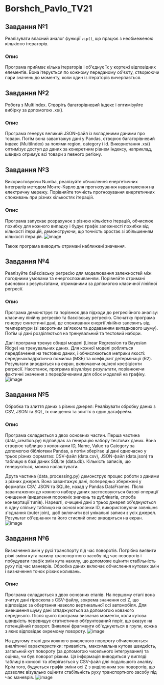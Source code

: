 # Borshch_Pavlo_TV21

## Завдання №1  
Реалізувати власний аналог функції `zip()`, що працює з необмеженою кількістю ітераторів.

### Опис  
Програма приймає кілька ітераторів і об'єднує їх у кортежі відповідних елементів. Вона ітерується по кожному переданому об'єкту, створюючи пари значень до моменту, коли один із ітераторів вичерпається.


## Завдання №2
Робота з MultiIndex. Створіть багаторівневий індекс і оптимізуйте вибірку за допомогою .xs().

### Опис  
Програма генерує великий JSON-файл із вкладеними даними про товари. Потім вона завантажує дані у Pandas, створює багаторівневий індекс (MultiIndex) за полями region, category і id. Використання .xs() оптимізує доступ до даних за конкретним рівнем індексу, наприклад, швидко отримує всі товари з певного регіону.


## Завдання №3
Використовуючи Numba, реалізуйте обчислення енергетичних інтегралів методом Монте-Карло для прогнозування навантаження на електричну мережу.
Порівняйте точність прогнозування енергетичних споживань при різних кількостях ітерацій.

### Опис  
Програма запускає розрахунок з різною кількістю ітерацій, обчислює похибку для кожного випадку і будує графік залежності похибки від кількості ітерацій, демонструючи, що точність зростає зі збільшенням кількості ітерацій. 
![image](https://github.com/user-attachments/assets/cecf2c74-f938-4374-b0c0-48f3e18d12f7)

Також програма виводить отримані наближені значення.


## Завдання №4
Реалізуйте байєсівську регресію для моделювання залежностей між погодними умовами та енергоспоживанням. Порівняйте отримані висновки з результатами, отриманими за допомогою класичної лінійної регресії.

### Опис  
Програма демонструє та порівнює два підходи до регресійного аналізу: класичну лінійну регресію та баєсівську регресію. Спочатку програма генерує синтетичні дані, де споживання енергії лінійно залежить від температури (зі зворотним зв'язком та додаванням випадкового шуму). Потім ці дані розділяються на тренувальний та тестовий набори.

Далі програма тренує обидві моделі (Linear Regression та Bayesian Ridge) на тренувальних даних. Для кожної моделі робляться передбачення на тестових даних, і обчислюються метрики якості: середньоквадратична помилка (MSE) та коефіцієнт детермінації (R2). Результати виводяться на екран, включаючи оцінені коефіцієнти регресії. Наостанок, програма візуалізує результати, порівнюючи фактичні значення з передбаченими для обох моделей на графіку. 
![image](https://github.com/user-attachments/assets/0eb139d2-cb52-4c6c-825c-5b4270b5f41d)


## Завдання №5
Обробка та злиття даних з різних джерел: 
Реалізувати обробку даних з CSV, JSON та SQL, їх очищення та злиття в один датафрейм.

### Опис  
Програма складається з двох основних частин. Перша частина (data_creation.py) відповідає за генерацію набору тестових даних. Вона створює таблицю з колонками ID, Name, Value та Category за допомогою бібліотеки Pandas, а потім зберігає ці дані одночасно у трьох різних форматах: CSV-файл (data.csv), JSON-файл (data.json) та таблицю в базі даних SQLite (data.db). Кількість записів, що генеруються, можна налаштувати.

Друга частина (data_processing.py) демонструє процес роботи з даними з різних джерел. Вона завантажує дані, попередньо збережені у форматах CSV, JSON та SQLite, назад у Pandas DataFrames. Після завантаження до кожного набору даних застосовуються базові операції очищення (видалення порожніх значень та дублікатів, спроба конвертації типів). Нарешті, очищені дані з трьох джерел об'єднуються в одну спільну таблицю на основі колонки ID, використовуючи зовнішнє з'єднання (outer join), щоб включити всі унікальні записи з усіх джерел. Результат об'єднання та його стислий опис виводяться на екран.
![image](https://github.com/user-attachments/assets/f257dc7b-af03-449a-90c4-c9ee0693d7d4)


## Завдання №6
Визначення змін у русі транспорту під час поворотів. Потрібно виявити різкі зміни кута нахилу транспортного засобу під час поворотів і побудувати графік змін кута нахилу, що допоможе оцінити стабільність руху під час маневрів. Обробка даних включає обчислення кутових змін і визначення точок різких коливань.

### Опис  
Програма складається з двох основних етапів. На першому етапі вона зчитує дані гіроскопа з CSV-файлу, зокрема значення осі Z, що відповідає за обертання навколо вертикальної осі автомобіля. Для зменшення шуму дані згладжуються за допомогою ковзного середнього. Після цього програма визначає моменти, коли кутова швидкість перевищує статистично обґрунтований поріг, що вказує на потенційний поворот. Виявлені фрагменти об'єднуються в групи, кожна з яких відповідає окремому повороту.
![image](https://github.com/user-attachments/assets/a1963656-0812-43e1-99ac-d8a81e0d96ad)


На другому етапі для кожного виявленого повороту обчислюються аналітичні характеристики: тривалість, максимальна кутова швидкість, загальний кут повороту (за допомогою чисельного інтегрування) та оцінка, чи був поворот різким. Ця інформація виводиться у вигляді таблиці в консолі та зберігається у CSV-файл для подальшого аналізу. Крім того, будується графік зміни осі Z з виділенням зон поворотів, що дозволяє візуально оцінити стабільність руху транспортного засобу під час маневрів.
![image](https://github.com/user-attachments/assets/e1d6559f-62a3-49f8-8ea5-e4d7c602ab2c)

